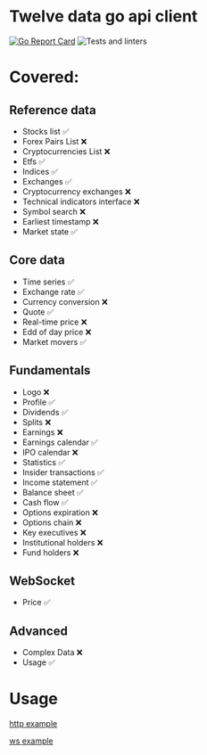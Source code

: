 # Twelve data go api client

[![Go Report Card](https://goreportcard.com/badge/github.com/soulgarden/twelvedata)](https://goreportcard.com/report/github.com/soulgarden/twelvedata)
![Tests and linters](https://github.com/soulgarden/twelvedata/actions/workflows/main.yml/badge.svg)


# Covered:

## Reference data

* Stocks list                    ✅
* Forex Pairs List               ❌
* Cryptocurrencies List          ❌
* Etfs                           ✅
* Indices                        ✅
* Exchanges                      ✅
* Cryptocurrency exchanges       ❌
* Technical indicators interface ❌
* Symbol search                  ❌
* Earliest timestamp             ❌
* Market state                   ✅


## Core data

* Time series          ✅
* Exchange rate        ✅
* Currency conversion  ❌
* Quote                ✅
* Real-time price      ❌
* Edd of day price     ❌
* Market movers        ✅

## Fundamentals

* Logo                  ❌
* Profile               ✅
* Dividends             ✅
* Splits                ❌
* Earnings              ❌
* Earnings calendar     ✅
* IPO calendar          ❌
* Statistics            ✅
* Insider transactions  ✅
* Income statement      ✅
* Balance sheet         ✅
* Cash flow             ✅
* Options expiration    ❌
* Options chain         ❌
* Key executives        ❌
* Institutional holders ❌
* Fund holders          ❌

## WebSocket

* Price ✅

## Advanced

* Complex Data ❌
* Usage        ✅


# Usage

[http example](https://github.com/soulgarden/twelvedata/blob/main/examples/etfs.go)

[ws example](https://github.com/soulgarden/twelvedata/blob/main/examples/ws.go)
